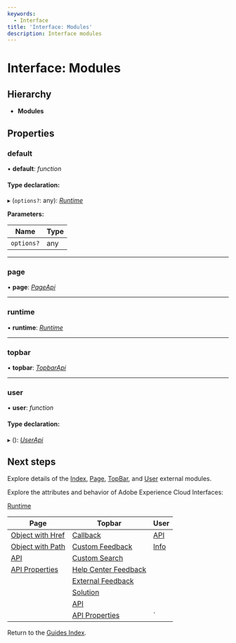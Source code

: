 ```yaml
---
keywords:
  - Interface
title: 'Interface: Modules'
description: Interface modules
---
```


# Interface: Modules

## Hierarchy

* **Modules**

## Properties

### default

• **default**: *function*

#### Type declaration:

▸ (`options?`: any): *[Runtime](runtime.md)*

**Parameters:**

| Name       | Type |
| ---------- | ---- |
| `options?` | any  |

___

### page

• **page**: *[PageApi](page-pageapi.md)*

___

### runtime

• **runtime**: *[Runtime](runtime.md)*

___

### topbar

• **topbar**: *[TopbarApi](topbar-topbarapi.md)*

___

### user

• **user**: *function*

#### Type declaration:

▸ (): *[UserApi](user-userapi.md)*

## Next steps

Explore details of the [Index](../modules/index.md), [Page](../modules/page.md), [TopBar](../modules/topbar.md), and [User](../modules/user.md) external modules.

Explore the attributes and behavior of Adobe Experience Cloud Interfaces:

[Runtime](runtime.md)

| Page                                        | Topbar                                                     | User                     |
| ------------------------------------------- | ---------------------------------------------------------- | ------------------------ |
| [Object with Href](page-objectwithhref.md)  | [Callback](topbar-callback.md)                             | [API](user-userapi.md)   |
| [Object with Path](page-objectwithpath.md)  | [Custom Feedback](topbar-customfeedbackconfig.md)          | [Info](user-userinfo.md) |
| [API](page-pageapi.md)                      | [Custom Search](topbar-customsearchconfig.md)              |                          |
| [API Properties](page-pageapiproperties.md) | [Help Center Feedback](topbar-helpcenterfeedbackconfig.md) |                          |
|                                             | [External Feedback](topbar-externalfeedbackconfig.md)      |                          |
|                                             | [Solution](topbar-solution.md)                             |                          |
|                                             | [API](topbar-topbarapi.md)                                 |                          |
|                                             | [API Properties](topbar-topbarapiproperties.md)            | `                        |

Return to the [Guides Index](../../../index.md).
